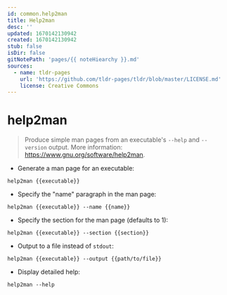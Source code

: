 ```yaml
---
id: common.help2man
title: Help2man
desc: ''
updated: 1670142130942
created: 1670142130942
stub: false
isDir: false
gitNotePath: 'pages/{{ noteHiearchy }}.md'
sources:
  - name: tldr-pages
    url: 'https://github.com/tldr-pages/tldr/blob/master/LICENSE.md'
    license: Creative Commons
---
```

# help2man

> Produce simple man pages from an executable's `--help` and `--version` output.
> More information: <https://www.gnu.org/software/help2man>.

- Generate a man page for an executable:

`help2man {{executable}}`

- Specify the "name" paragraph in the man page:

`help2man {{executable}} --name {{name}}`

- Specify the section for the man page (defaults to 1):

`help2man {{executable}} --section {{section}}`

- Output to a file instead of `stdout`:

`help2man {{executable}} --output {{path/to/file}}`

- Display detailed help:

`help2man --help`

